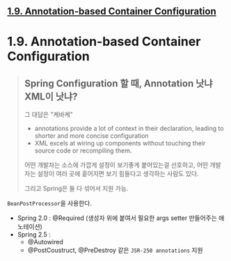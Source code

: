 ## [1.9. Annotation-based Container Configuration](https://docs.spring.io/spring-framework/docs/current/reference/html/core.html#beans-annotation-config)

# 1.9. Annotation-based Container Configuration

> ## Spring Configuration 할 때, Annotation 낫냐 XML이 낫냐?
> 그 대답은 "케바케"
> + annotations provide a lot of context in their declaration, leading to shorter and more concise configuration
> + XML excels at wiring up components without touching their source code or recompiling them.
> 
> 어떤 개발자는 소스에 가깝게 설정이 보기좋게 붙어있는걸 선호하고, 어떤 개발자는 설정이 여러 곳에 흩어지면 보기 힘들다고 생각하는 사람도 있다. 
>
> 그리고 Spring은 둘 다 섞어서 지원 가능.


`BeanPostProcessor`을 사용한다.
+ Spring 2.0 : @Required (생성자 위에 붙여서 필요한 args setter 만들어주는 애노테이션)
+ Spring 2.5 : 
    + @Autowired 
    + @PostCoustruct, @PreDestroy 같은 `JSR-250 annotations` 지원